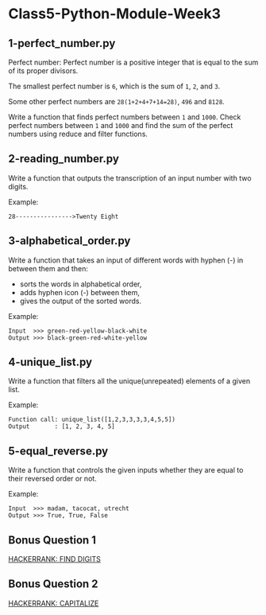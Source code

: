 # Class5-Python-Module-Week3


## 1-perfect_number.py
Perfect number: Perfect number is a positive integer that is equal to the sum of its proper divisors.

The smallest perfect number is `6`, which is the sum of `1`, `2`, and `3`. 

Some other perfect numbers are `28(1+2+4+7+14=28)`, `496` and `8128`.

Write a function that finds perfect numbers between `1` and `1000`.
Check perfect numbers between `1` and `1000` and find the sum of the perfect numbers using reduce and filter functions. <br />

## 2-reading_number.py
Write a function that outputs the transcription of an input number with two digits.

Example:
```
28---------------->Twenty Eight
```

## 3-alphabetical_order.py
Write a function that takes an input of different words with hyphen (-) in between them and then:<br />
* sorts the words in alphabetical order,
* adds hyphen icon (-) between them, 
* gives the output of the sorted words.

Example:
```
Input  >>> green-red-yellow-black-white
Output >>> black-green-red-white-yellow 
```

## 4-unique_list.py
Write a function that filters all the unique(unrepeated) elements of a given list.

Example:
```
Function call: unique_list([1,2,3,3,3,3,4,5,5])
Output       : [1, 2, 3, 4, 5]
```
## 5-equal_reverse.py
Write a function that controls the given inputs whether they are equal to their reversed order or not.

Example:
```
Input  >>> madam, tacocat, utrecht 
Output >>> True, True, False
```
## Bonus Question 1
[HACKERRANK: FIND DIGITS](https://www.hackerrank.com/challenges/find-digits/problem)

## Bonus Question 2
[HACKERRANK: CAPITALIZE](https://www.hackerrank.com/challenges/capitalize/problem)

